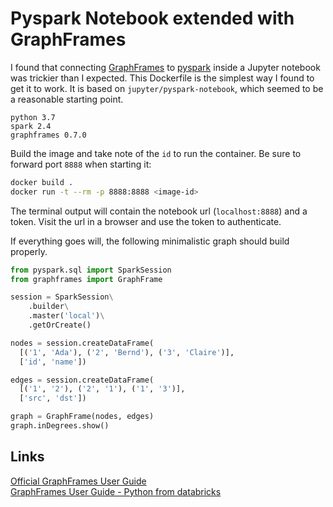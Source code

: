 # Pyspark Notebook extended with GraphFrames

I found that connecting [GraphFrames](https://github.com/graphframes/graphframes) to [pyspark](http://spark.apache.org/) inside a Jupyter notebook was trickier than I expected. This Dockerfile is the simplest way I found to get it to work. It is based on `jupyter/pyspark-notebook`, which seemed to be a reasonable starting point.

```
python 3.7
spark 2.4
graphframes 0.7.0
```

Build the image and take note of the `id` to run the container. Be sure to forward port `8888` when starting it:

```bash
docker build .
docker run -t --rm -p 8888:8888 <image-id>
```

The terminal output will contain the notebook url (`localhost:8888`) and a token. Visit the url in a browser and use the token to authenticate.

If everything goes will, the following minimalistic graph should build properly.

```python
from pyspark.sql import SparkSession
from graphframes import GraphFrame

session = SparkSession\
    .builder\
    .master('local')\
    .getOrCreate()

nodes = session.createDataFrame(
  [('1', 'Ada'), ('2', 'Bernd'), ('3', 'Claire')],
  ['id', 'name'])

edges = session.createDataFrame(
  [('1', '2'), ('2', '1'), ('1', '3')],
  ['src', 'dst'])

graph = GraphFrame(nodes, edges)
graph.inDegrees.show()
```
## Links
[Official GraphFrames User Guide](https://graphframes.github.io/graphframes/docs/_site/user-guide.html)  
[GraphFrames User Guide - Python from databricks](https://docs.databricks.com/spark/latest/graph-analysis/graphframes/user-guide-python.html)
